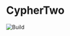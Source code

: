 CypherTwo
=========

![Build](https://ci.appveyor.com/api/projects/status/github/mikehancock/CypherTwo?branch=develop)

